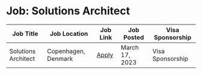 # Job: Solutions Architect

| Job Title | Job Location | Job Link | Job Posted | Visa Sponsorship |
| --- | --- | --- | --- | --- |
| Solutions Architect | Copenhagen, Denmark | [Apply](https://jobs.lever.co/tactilegames/a6d11bc3-6712-4149-a5a5-ab0c838be836) | March 17, 2023 | Visa Sponsorship |
